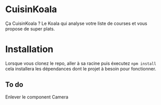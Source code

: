 # CuisinKoala
Ça CuisinKoala ? Le Koala qui analyse votre liste de courses et vous propose de super plats.

# Installation 
Lorsque vous clonez le repo, aller à sa racine puis éxecutez `npm install` cela installera les dépendances dont le projet à besoin pour fonctionner.

## To do
Enlever le component Camera

